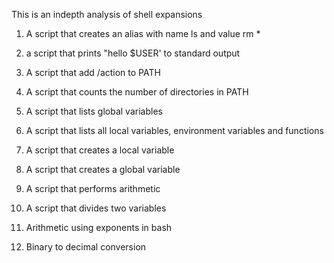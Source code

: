 This is an indepth analysis of shell expansions

1. A script that creates an alias with name ls and value rm *

2. a script that prints "hello $USER' to standard output

3. A script that add /action to PATH

4. A script that counts the number of directories in PATH

5. A script that lists global variables

6. A script that lists all local variables, environment variables and functions

7. A script that creates a local variable

8. A script that creates a global variable

9. A script that performs arithmetic

10. A script that divides two variables

11. Arithmetic using exponents in bash

12. Binary to decimal conversion 
